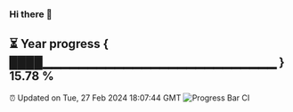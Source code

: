 ### Hi there 👋
⏳ Year progress { ████▁▁▁▁▁▁▁▁▁▁▁▁▁▁▁▁▁▁▁▁▁▁▁▁▁▁ } 15.78 %
---
⏰ Updated on Tue, 27 Feb 2024 18:07:44 GMT
![Progress Bar CI](https://github.com/Moyi321/Moyi321/workflows/Progress%20Bar%20CI/badge.svg)

